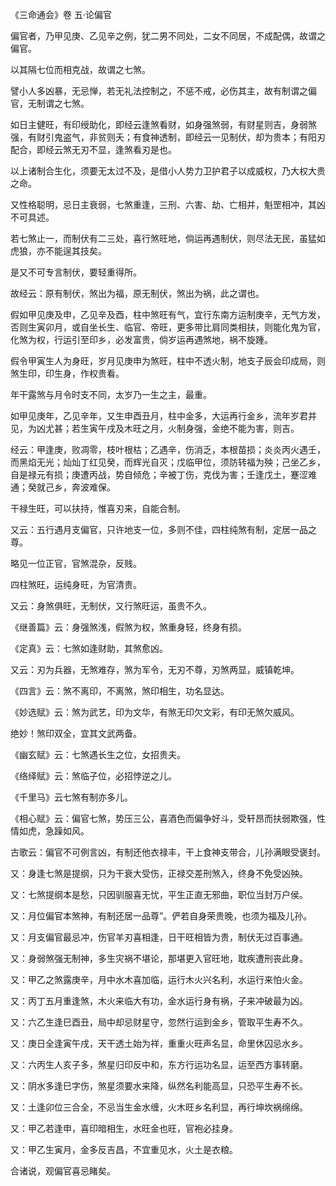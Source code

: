 《三命通会》卷 五·论偏官

偏官者，乃甲见庚、乙见辛之例，犹二男不同处，二女不同居，不成配偶，故谓之偏官。

以其隔七位而相克战，故谓之七煞。

譬小人多凶暴，无忌惮，若无礼法控制之，不惩不戒，必伤其主，故有制谓之偏官，无制谓之七煞。

如日主健旺，有印绶助化，即经云逢煞看财，如身强煞弱，有财星则吉，身弱煞强，有财引鬼盗气，非贫则夭；有食神透制，即经云一见制伏，却为贵本；有阳刃配合，即经云煞无刃不显，逢煞看刃是也。

以上诸制合生化，须要无太过不及，是借小人势力卫护君子以成威权，乃大权大贵之命。

又性格聪明，忌日主衰弱，七煞重逢，三刑、六害、劫、亡相并，魁罡相冲，其凶不可具述。

若七煞止一，而制伏有二三处，喜行煞旺地，倘运再遇制伏，则尽法无民，虽猛如虎狼，亦不能逞其技矣。

是又不可专言制伏，要轻重得所。

故经云：原有制伏，煞出为福，原无制伏，煞出为祸，此之谓也。

假如甲见庚及申，乙见辛及酉，柱中煞旺有气，宜行东南方运制庚辛，无气方发，否则生寅卯月，或自坐长生、临官、帝旺，更多带比肩同类相扶，则能化鬼为官，化煞为权，行运引至印乡，必发富贵，倘岁运再遇煞地，祸不旋踵。

假令甲寅生人为身旺，岁月见庚申为煞旺，柱中不透火制，地支子辰会印成局，则煞生印，印生身，作权贵看。

年干露煞与月令时支不同，太岁乃一生之主，最重。

如甲见庚年，乙见辛年，又生申酉丑月，柱中金多，大运再行金乡，流年岁君并见，为凶尤甚；若生寅午戌及木旺之月，火制身强，金绝不能为害，则吉。

经云：甲逢庚，败凋零，枝叶根枯；乙遇辛，伤消乏，本根苗损；炎炎丙火遇壬，而黑焰无光；灿灿丁红见癸，而辉光自灭；戊临甲位，须防转福为殃；己坐乙乡，自是禄元有损；庚遭丙战，势自倾危；辛被丁伤，克伐为害；壬逢戊土，蹇涩难通；癸就己乡，奔波难保。

干禄生旺，可以扶持，惟喜刃来，自能合制。

又云：五行遇月支偏官，只许地支一位，多则不佳，四柱纯煞有制，定居一品之尊。

略见一位正官，官煞混杂，反贱。

四柱煞旺，运纯身旺，为官清贵。

又云：身煞俱旺，无制伏，又行煞旺运，虽贵不久。

《继善篇》云：身强煞浅，假煞为权，煞重身轻，终身有损。

《定真》云：七煞如逢财助，其煞愈凶。

又云：刃为兵器，无煞难存，煞为军令，无刃不尊，刃煞两显，威镇乾坤。

《四言》云：煞不离印，不离煞，煞印相生，功名显达。

《妙选赋》云：煞为武艺，印为文华，有煞无印欠文彩，有印无煞欠威风。

绝妙！煞印双全，宜其文武两备。

《幽玄赋》云：七煞遇长生之位，女招贵夫。

《络绎赋》云：煞临子位，必招悖逆之儿。

《千里马》云七煞有制亦多儿。

《相心赋》云：偏官七煞，势压三公，喜酒色而偏争好斗，受轩昂而扶弱欺强，性情如虎，急躁如风。

古歌云：偏官不可例言凶，有制还他衣禄丰，干上食神支带合，儿孙满眼受褒封。

又：身逢七煞是提纲，只为干衰大受伤，正禄交差刑煞入，终身不免受凶殃。

又：七煞提纲本是愁，只因驯服喜无忧，平生正直无邪曲，职位当封万户侯。

又：月位偏官本煞神，有制还居一品尊”。俨若自身荣贵晚，也须为福及儿孙。

又：月支偏官最忌冲，伤官羊刃喜相逢，日干旺相皆为贵，制伏无过百事通。

又：身弱煞强无制神，多生灾祸不堪论，那堪更入官旺地，耽疾遭刑丧此身。

又：甲乙之煞露庚辛，月中水木喜加临，运行木火兴名利，水运行来怕火金。

又：丙丁五月重逢煞，木火来临大有功，金水运行身有祸，子来冲破最为凶。

又：六乙生逢巳酉丑，局中却忌财星守，忽然行运到金乡，管取平生寿不久。

又：庚日全逢寅午戌，天干透土始为祥，重重火旺声名显，命里休囚忌水乡。

又：六丙生人亥子多，煞星归印反中和，东方行运功名显，运至西方事转磨。

又：阴水多逢巳字伤，煞星须要水来降，纵然名利能高显，只恐平生寿不长。

又：土逢卯位三合全，不忌当生金水缠，火木旺乡名利显，再行坤坎祸绵绵。

又：甲乙若逢申，喜印暗相生，水旺金也旺，官袍必挂身。

又：甲乙生寅月，金多反吉昌，不宜重见水，火土是衣粮。

合诸说，观偏官喜忌睹矣。

